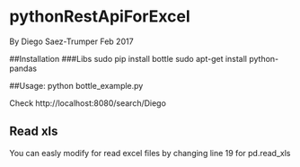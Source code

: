 # pythonRestApiForExcel
By Diego Saez-Trumper
Feb 2017

##Installation
###Libs 
sudo pip install bottle
sudo apt-get install python-pandas

##Usage:
python bottle_example.py


Check http://localhost:8080/search/Diego

## Read xls
You can easly modify for read excel files by  changing line 19 for pd.read_xls
